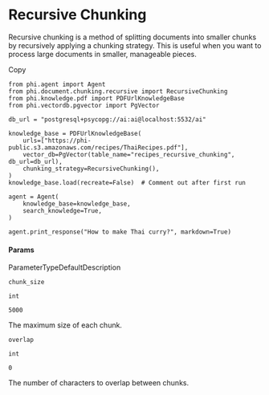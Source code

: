 # Recursive Chunking

Recursive chunking is a method of splitting documents into smaller chunks by recursively applying a chunking strategy. This is useful when you want to process large documents in smaller, manageable pieces.

Copy

```
from phi.agent import Agent
from phi.document.chunking.recursive import RecursiveChunking
from phi.knowledge.pdf import PDFUrlKnowledgeBase
from phi.vectordb.pgvector import PgVector

db_url = "postgresql+psycopg://ai:ai@localhost:5532/ai"

knowledge_base = PDFUrlKnowledgeBase(
    urls=["https://phi-public.s3.amazonaws.com/recipes/ThaiRecipes.pdf"],
    vector_db=PgVector(table_name="recipes_recursive_chunking", db_url=db_url),
    chunking_strategy=RecursiveChunking(),
)
knowledge_base.load(recreate=False)  # Comment out after first run

agent = Agent(
    knowledge_base=knowledge_base,
    search_knowledge=True,
)

agent.print_response("How to make Thai curry?", markdown=True)
```

#### [​](https://docs.phidata.com/chunking/recursive-chunking#params)Params <a href="#params" id="params"></a>

ParameterTypeDefaultDescription

`chunk_size`

`int`

`5000`

The maximum size of each chunk.

`overlap`

`int`

`0`

The number of characters to overlap between chunks.
